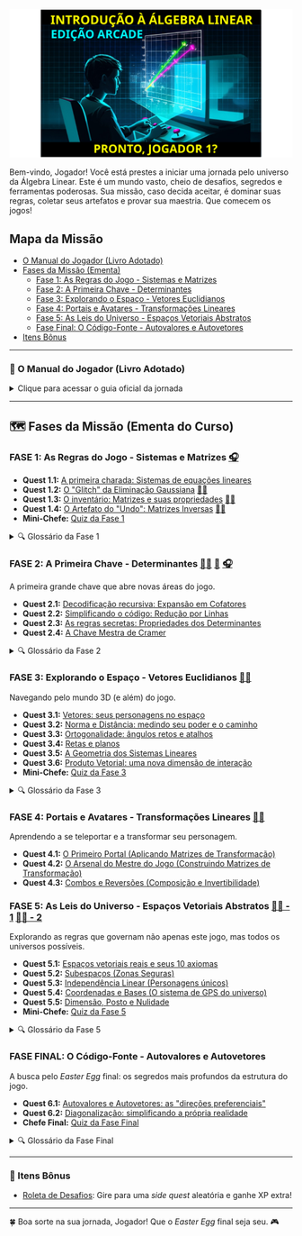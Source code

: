 ![Introdução à Álgebra Linear: Pronto Jogador 1?](img/title.svg)

Bem-vindo, Jogador! Você está prestes a iniciar uma jornada pelo universo da Álgebra Linear. Este é um mundo vasto, cheio de desafios, segredos e ferramentas poderosas. Sua missão, caso decida aceitar, é dominar suas regras, coletar seus artefatos e provar sua maestria. Que comecem os jogos!

<!--
### 🎮 Missão de Feedback: Ajude a Calibrar o Jogo! 🎮

Olá, Jogador!

Sua jornada até agora é muito importante para mim. Para garantir que o "jogo" esteja bem balanceado, divertido e justo para todos, criei uma pesquisa rápida.

Suas respostas são **100% anônimas** e levarão apenas 5 minutos. Seu feedback é o 'power-up' que preciso para melhorar o curso *para vocês*!

[**>> INICIAR MISSÃO DE FEEDBACK (RESPONDER PESQUISA) <<**](https://docs.google.com/forms/d/e/1FAIpQLSd7dUipQLabz1EziTpv5VrTHZu0hu50yHQTzOGxs_82DjpqvA/viewform)

Muito obrigado pela sua colaboração!
-->

## Mapa da Missão

- [O Manual do Jogador (Livro Adotado)](#-o-manual-do-jogador-livro-adotado)
- [Fases da Missão (Ementa)](#-fases-da-missão-ementa-do-curso)
  - [Fase 1: As Regras do Jogo - Sistemas e Matrizes](#fase-1-as-regras-do-jogo---sistemas-e-matrizes)
  - [Fase 2: A Primeira Chave - Determinantes](#fase-2-a-primeira-chave---determinantes)
  - [Fase 3: Explorando o Espaço - Vetores Euclidianos](#fase-3-explorando-o-espaço---vetores-euclidianos)
  - [Fase 4: Portais e Avatares - Transformações Lineares](#fase-4-portais-e-avatares---transformações-lineares)
  - [Fase 5: As Leis do Universo - Espaços Vetoriais Abstratos](#fase-5-as-leis-do-universo---espaços-vetoriais-abstratos)
  - [Fase Final: O Código-Fonte - Autovalores e Autovetores](#fase-final-o-código-fonte---autovalores-e-autovetores)
- [Itens Bônus](#-itens-bônus)

---

### 📖 O Manual do Jogador (Livro Adotado)
<details>
  <summary>Clique para acessar o guia oficial da jornada</summary>

  O guia essencial para todo Jogador neste universo é:

  **"Álgebra Linear com Aplicações"** de Howard Anton

  - 📢 **Atenção, Jogadores!** 📢
  - 📖 **LEITURA OBRIGATÓRIA** do manual! 🔍
  - 🎓 Em nossas sessões (aulas), vamos focar nas *quests* mais complexas.
  - 🏠 Outros portais de conhecimento importantes devem ser explorados individualmente no manual.
</details>

---

## 🗺️ Fases da Missão (Ementa do Curso)

### FASE 1: As Regras do Jogo - Sistemas e Matrizes [🎧](https://oangelo.github.io/Introducao-a-Algebra-Linear/audio/matrizes_sistemas_bill.mp3)

- **Quest 1.1:** [A primeira charada: Sistemas de equações lineares](https://oangelo.github.io/Introducao-a-Algebra-Linear/exercicios/capitulo-1/sistemas-lineares.html)
- **Quest 1.2:** [O "Glitch" da Eliminação Gaussiana](https://oangelo.github.io/Introducao-a-Algebra-Linear/exercicios/capitulo-1/eliminacao-gaussiana.html) [👨‍🏫](https://oangelo.github.io/Introducao-a-Algebra-Linear/slide-decks/eliminacao_gaussiana.html)
- **Quest 1.3:** [O inventário: Matrizes e suas propriedades](https://oangelo.github.io/Introducao-a-Algebra-Linear/exercicios/capitulo-1/propriedades-matriciais.html) [👨‍🏫](https://oangelo.github.io/Introducao-a-Algebra-Linear/slide-decks/propriedades.html)
- **Quest 1.4:** [O Artefato do "Undo": Matrizes Inversas](https://oangelo.github.io/Introducao-a-Algebra-Linear/exercicios/capitulo-1/matrizes-inversas.html) [👨‍🏫](https://oangelo.github.io/Introducao-a-Algebra-Linear/slide-decks/inversas.html)
- **Mini-Chefe:** [Quiz da Fase 1](quiz/matrizes_e_sitemas.md)

<details><summary>🔍 Glossário da Fase 1</summary>

* **Sistema Linear:** Um conjunto de *puzzles* lineares com as mesmas incógnitas.
* **Matriz:** O "grid" do jogo, onde os dados (elementos) são organizados.
* **Vetor:** Uma linha ou coluna do grid. Um personagem unidimensional.
* **Matriz Aumentada:** O mapa do *puzzle*, mostrando os coeficientes e os resultados.
* **Operações Elementares:** Os movimentos básicos permitidos para resolver o mapa sem quebrar o jogo.
* **Forma Escalonada / Reduzida:** O mapa do *puzzle* simplificado, revelando o caminho para a solução.
* **Matriz Inversa:** O "Ctrl+Z" do jogo. Desfaz a transformação de uma matriz.
</details>

### FASE 2: A Primeira Chave - Determinantes [👨‍🏫](https://oangelo.github.io/Introducao-a-Algebra-Linear/slide-decks/determinante.html) [📝](quiz/determinantes.md) [🎧](https://oangelo.github.io/Introducao-a-Algebra-Linear/audio/determinants_bill.mp3)
A primeira grande chave que abre novas áreas do jogo.

- **Quest 2.1:** [Decodificação recursiva: Expansão em Cofatores](https://oangelo.github.io/Introducao-a-Algebra-Linear/exercicios/capitulo-2/determinantes-cofatores.html)
- **Quest 2.2:** [Simplificando o código: Redução por Linhas](https://oangelo.github.io/Introducao-a-Algebra-Linear/exercicios/capitulo-2/determinantes-reducao.html)
- **Quest 2.3:** [As regras secretas: Propriedades dos Determinantes](https://oangelo.github.io/Introducao-a-Algebra-Linear/exercicios/capitulo-2/propriedades-determinantes.html)
- **Quest 2.4:** [A Chave Mestra de Cramer](https://oangelo.github.io/Introducao-a-Algebra-Linear/exercicios/capitulo-2/regra-cramer.html)

<details><summary>🔍 Glossário da Fase 2</summary>

* **Determinante:** A "assinatura digital" de uma matriz quadrada. Um número que revela seus segredos.
* **Menor / Cofator:** Peças do *puzzle* para calcular o determinante.
* **Adjunta:** Uma matriz especial construída a partir dos cofatores.
* **Regra de Cramer:** Uma "fórmula mágica" que usa a Primeira Chave para resolver sistemas.
</details>

### FASE 3: Explorando o Espaço - Vetores Euclidianos [👨‍🏫](https://oangelo.github.io/Introducao-a-Algebra-Linear/slide-decks/espacos-vetoriais-euclidianos.html)
Navegando pelo mundo 3D (e além) do jogo.

- **Quest 3.1:** [Vetores: seus personagens no espaço](https://oangelo.github.io/Introducao-a-Algebra-Linear/exercicios/capitulo-3/vetores.html)
- **Quest 3.2:** [Norma e Distância: medindo seu poder e o caminho](https://oangelo.github.io/Introducao-a-Algebra-Linear/exercicios/capitulo-3/norma-e-distancia.html)
- **Quest 3.3:** [Ortogonalidade: ângulos retos e atalhos](https://oangelo.github.io/Introducao-a-Algebra-Linear/exercicios/capitulo-3/ortogonalidade.html)
- **Quest 3.4:** [Retas e planos](https://oangelo.github.io/Introducao-a-Algebra-Linear/exercicios/capitulo-3/retas-e-planos.html)
- **Quest 3.5:** [A Geometria dos Sistemas Lineares](https://oangelo.github.io/Introducao-a-Algebra-Linear/exercicios/capitulo-3/geometria-sistemas-lineares.html)
- **Quest 3.6:** [Produto Vetorial: uma nova dimensão de interação](https://oangelo.github.io/Introducao-a-Algebra-Linear/exercicios/capitulo-3/produto-vetorial.html)
- **Mini-Chefe:** [Quiz da Fase 3](quiz/ga.md)

<details><summary>🔍 Glossário da Fase 3</summary>
(Seu glossário atual já está excelente e se encaixa perfeitamente aqui)
</details>

### FASE 4: Portais e Avatares - Transformações Lineares [👨‍🏫](https://oangelo.github.io/Introducao-a-Algebra-Linear/slide-decks/transformacoes.html)
Aprendendo a se teleportar e a transformar seu personagem.

- **Quest 4.1:** [O Primeiro Portal (Aplicando Matrizes de Transformação)](https://oangelo.github.io/Introducao-a-Algebra-Linear/exercicios/capitulo-4/aplicando.html)
- **Quest 4.2:** [O Arsenal do Mestre do Jogo (Construindo Matrizes de Transformação)](https://oangelo.github.io/Introducao-a-Algebra-Linear/exercicios/capitulo-4/transformacoes-lineares.html)
- **Quest 4.3:** [Combos e Reversões (Composição e Invertibilidade)](https://oangelo.github.io/Introducao-a-Algebra-Linear/exercicios/capitulo-4/combos-e-reversoes.html)

### FASE 5: As Leis do Universo - Espaços Vetoriais Abstratos [👨‍🏫 - 1](https://oangelo.github.io/Introducao-a-Algebra-Linear/slide-decks/espaco-vetorial-pt1.html) [👨‍🏫 - 2](https://oangelo.github.io/Introducao-a-Algebra-Linear/slide-decks/espaco-vetorial-pt2.html)
Explorando as regras que governam não apenas este jogo, mas todos os universos possíveis.

- **Quest 5.1:** [Espaços vetoriais reais e seus 10 axiomas](https://oangelo.github.io/Introducao-a-Algebra-Linear/exercicios/capitulo-5/espacos-vetoriais-reais.html)
- **Quest 5.2:** [Subespaços (Zonas Seguras)](https://oangelo.github.io/Introducao-a-Algebra-Linear/exercicios/capitulo-5/subespacos.html)
- **Quest 5.3:** [Independência Linear (Personagens únicos)](https://oangelo.github.io/Introducao-a-Algebra-Linear/exercicios/capitulo-5/independencia-linear.html)
- **Quest 5.4:** [Coordenadas e Bases (O sistema de GPS do universo)](https://oangelo.github.io/Introducao-a-Algebra-Linear/exercicios/capitulo-5/coordenadas-e-bases.html)
- **Quest 5.5:** [Dimensão, Posto e Nulidade](https://oangelo.github.io/Introducao-a-Algebra-Linear/exercicios/capitulo-5/dimenso-posto-nulidade.html)
- **Mini-Chefe:** [Quiz da Fase 5](quiz/espaco_linear.md)

<details><summary>🔍 Glossário da Fase 5</summary>
(Seu glossário atual já está excelente)
</details>

### FASE FINAL: O Código-Fonte - Autovalores e Autovetores
A busca pelo *Easter Egg* final: os segredos mais profundos da estrutura do jogo.

- **Quest 6.1:** [Autovalores e Autovetores: as "direções preferenciais"](https://oangelo.github.io/Introducao-a-Algebra-Linear/exercicios/capitulo-6/autovalores-e-autovetores.html)
- **Quest 6.2:** [Diagonalização: simplificando a própria realidade](https://oangelo.github.io/Introducao-a-Algebra-Linear/exercicios/capitulo-6/diagonalizacao.html)
- **Chefe Final:** [Quiz da Fase Final](quiz/auto_valores_vetores.md)

<details><summary>🔍 Glossário da Fase Final</summary>
(Seu glossário atual já está excelente)
</details>

---

### 🎲 Itens Bônus
- [Roleta de Desafios](https://oangelo.github.io/Introducao-a-Algebra-Linear/roleta.html): Gire para uma *side quest* aleatória e ganhe XP extra!

---

🍀 Boa sorte na sua jornada, Jogador! Que o *Easter Egg* final seja seu. 🎮
